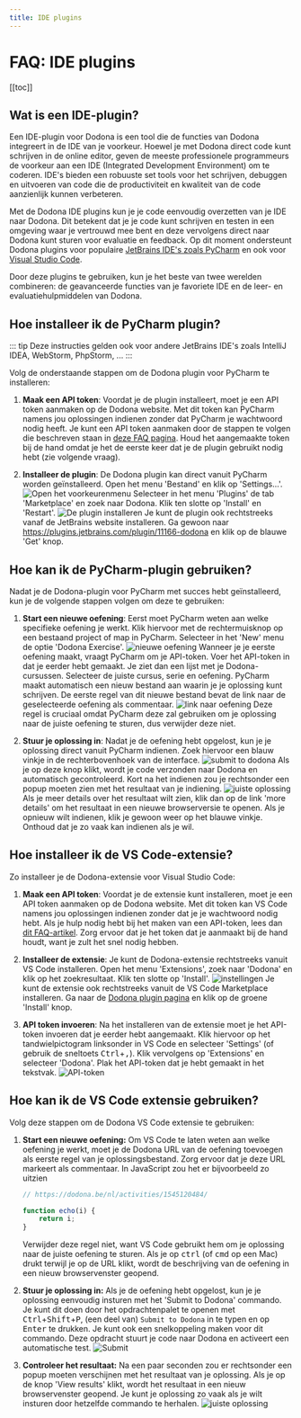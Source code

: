 ```yaml
---
title: IDE plugins
---
```


# FAQ: IDE plugins

[[toc]]

## Wat is een IDE-plugin?

Een IDE-plugin voor Dodona is een tool die de functies van Dodona integreert in de IDE van je voorkeur. Hoewel je met Dodona direct code kunt schrijven in de online editor, geven de meeste professionele programmeurs de voorkeur aan een IDE (Integrated Development Environment) om te coderen. IDE's bieden een robuuste set tools voor het schrijven, debuggen en uitvoeren van code die de productiviteit en kwaliteit van de code aanzienlijk kunnen verbeteren.

Met de Dodona IDE plugins kun je je code eenvoudig overzetten van je IDE naar Dodona. Dit betekent dat je je code kunt schrijven en testen in een omgeving waar je vertrouwd mee bent en deze vervolgens direct naar Dodona kunt sturen voor evaluatie en feedback. Op dit moment ondersteunt Dodona plugins voor populaire [JetBrains IDE's zoals PyCharm](#hoe-installeer-ik-de-pycharm-plugin) en ook voor [Visual Studio Code](#hoe-installeer-ik-de-vs-code-extensie).

Door deze plugins te gebruiken, kun je het beste van twee werelden combineren: de geavanceerde functies van je favoriete IDE en de leer- en evaluatiehulpmiddelen van Dodona.

## Hoe installeer ik de PyCharm plugin?

::: tip
Deze instructies gelden ook voor andere JetBrains IDE's zoals IntelliJ IDEA, WebStorm, PhpStorm, ...
:::

Volg de onderstaande stappen om de Dodona plugin voor PyCharm te installeren:

1. **Maak een API token**: Voordat je de plugin installeert, moet je een API token aanmaken op de Dodona website. Met dit token kan PyCharm namens jou oplossingen indienen zonder dat PyCharm je wachtwoord nodig heeft. Je kunt een API token aanmaken door de stappen te volgen die beschreven staan in [deze FAQ pagina](/nl/faq/api-tokens/#hoe-maak-ik-een-api-token-aan). Houd het aangemaakte token bij de hand omdat je het de eerste keer dat je de plugin gebruikt nodig hebt (zie volgende vraag).

2. **Installeer de plugin**: De Dodona plugin kan direct vanuit PyCharm worden geïnstalleerd. Open het menu 'Bestand' en klik op 'Settings...'.
  ![Open het voorkeurenmenu](./pc-settings.png)
  Selecteer in het menu 'Plugins' de tab 'Marketplace' en zoek naar Dodona. Klik ten slotte op 'Install' en 'Restart'.
  ![De plugin installeren](./pc-install.png)
  Je kunt de plugin ook rechtstreeks vanaf de JetBrains website installeren. Ga gewoon naar https://plugins.jetbrains.com/plugin/11166-dodona en klik op de blauwe 'Get' knop.

## Hoe kan ik de PyCharm-plugin gebruiken?

Nadat je de Dodona-plugin voor PyCharm met succes hebt geïnstalleerd, kun je de volgende stappen volgen om deze te gebruiken:

1. **Start een nieuwe oefening**: Eerst moet PyCharm weten aan welke specifieke oefening je werkt. Klik hiervoor met de rechtermuisknop op een bestaand project of map in PyCharm. Selecteer in het 'New' menu de optie 'Dodona Exercise'.
  ![nieuwe oefening](./pc-new-exercise.png)
  Wanneer je je eerste oefening maakt, vraagt PyCharm om je API-token. Voer het API-token in dat je eerder hebt gemaakt. Je ziet dan een lijst met je Dodona-cursussen. Selecteer de juiste cursus, serie en oefening. PyCharm maakt automatisch een nieuw bestand aan waarin je je oplossing kunt schrijven. De eerste regel van dit nieuwe bestand bevat de link naar de geselecteerde oefening als commentaar.
  ![link naar oefening](./pc-link.png)
  Deze regel is cruciaal omdat PyCharm deze zal gebruiken om je oplossing naar de juiste oefening te sturen, dus verwijder deze niet.

2. **Stuur je oplossing in**: Nadat je de oefening hebt opgelost, kun je je oplossing direct vanuit PyCharm indienen. Zoek hiervoor een blauw vinkje in de rechterbovenhoek van de interface.
  ![submit to dodona](./pc-check-mark.png)
  Als je op deze knop klikt, wordt je code verzonden naar Dodona en automatisch gecontroleerd. Kort na het indienen zou je rechtsonder een popup moeten zien met het resultaat van je indiening.
  ![juiste oplossing](./pc-correct.png)
  Als je meer details over het resultaat wilt zien, klik dan op de link 'more details' om het resultaat in een nieuwe browserversie te openen. Als je opnieuw wilt indienen, klik je gewoon weer op het blauwe vinkje. Onthoud dat je zo vaak kan indienen als je wil.

## Hoe installeer ik de VS Code-extensie?

Zo installeer je de Dodona-extensie voor Visual Studio Code:

1. **Maak een API token**: Voordat je de extensie kunt installeren, moet je een API token aanmaken op de Dodona website. Met dit token kan VS Code namens jou oplossingen indienen zonder dat je je wachtwoord nodig hebt. Als je hulp nodig hebt bij het maken van een API-token, lees dan [dit FAQ-artikel](/nl/faq/api-tokens/). Zorg ervoor dat je het token dat je aanmaakt bij de hand houdt, want je zult het snel nodig hebben.

2. **Installeer de extensie**: Je kunt de Dodona-extensie rechtstreeks vanuit VS Code installeren. Open het menu 'Extensions', zoek naar 'Dodona' en klik op het zoekresultaat. Klik ten slotte op 'Install'.
  ![instellingen](./vs-market.png)
  Je kunt de extensie ook rechtstreeks vanuit de VS Code Marketplace installeren. Ga naar de [Dodona plugin pagina](https://marketplace.visualstudio.com/items?itemName=thepieterdc.dodona-plugin-vscode) en klik op de groene 'Install' knop.

3. **API token invoeren**: Na het installeren van de extensie moet je het API-token invoeren dat je eerder hebt aangemaakt. Klik hiervoor op het tandwielpictogram linksonder in VS Code en selecteer 'Settings' (of gebruik de sneltoets <kbd>Ctrl</kbd>+<kbd>,</kbd>). Klik vervolgens op 'Extensions' en selecteer 'Dodona'. Plak het API-token dat je hebt gemaakt in het tekstvak.
  ![API-token](./vs-token.png)

## Hoe kan ik de VS Code extensie gebruiken?

Volg deze stappen om de Dodona VS Code extensie te gebruiken:

1. **Start een nieuwe oefening:** Om VS Code te laten weten aan welke oefening je werkt, moet je de Dodona URL van de oefening toevoegen als eerste regel van je oplossingsbestand. Zorg ervoor dat je deze URL markeert als commentaar. In JavaScript zou het er bijvoorbeeld zo uitzien

    ```javascript
    // https://dodona.be/nl/activities/1545120484/

    function echo(i) {
        return i;
    }
    ```
   Verwijder deze regel niet, want VS Code gebruikt hem om je oplossing naar de juiste oefening te sturen. Als je op <kbd>ctrl</kbd> (of <kbd>cmd</kbd> op een Mac) drukt terwijl je op de URL klikt, wordt de beschrijving van de oefening in een nieuw browservenster geopend.

2. **Stuur je oplossing in:** Als je de oefening hebt opgelost, kun je je oplossing eenvoudig insturen met het 'Submit to Dodona' commando. Je kunt dit doen door het opdrachtenpalet te openen met <kbd>Ctrl</kbd>+<kbd>Shift</kbd>+<kbd>P</kbd>, (een deel van) `Submit to Dodona` in te typen en op <kbd>Enter</kbd> te drukken. Je kunt ook een snelkoppeling maken voor dit commando. Deze opdracht stuurt je code naar Dodona en activeert een automatische test.
  ![Submit](./vs-submit.png)

3. **Controleer het resultaat:** Na een paar seconden zou er rechtsonder een popup moeten verschijnen met het resultaat van je oplossing. Als je op de knop 'View results' klikt, wordt het resultaat in een nieuw browservenster geopend. Je kunt je oplossing zo vaak als je wilt insturen door hetzelfde commando te herhalen.
  ![juiste oplossing](./vs-correct.png)
